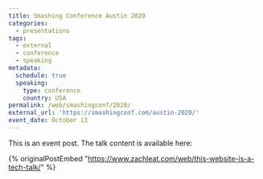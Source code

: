 ```yaml
---
title: Smashing Conference Austin 2020
categories:
  - presentations
tags:
  - external
  - conference
  - speaking
metadata:
  schedule: true
  speaking:
    type: conference
    country: USA
permalink: /web/smashingconf/2020/
external_url: 'https://smashingconf.com/austin-2020/'
event_date: October 13
---
```

This is an event post. The talk content is available here:

{% originalPostEmbed "https://www.zachleat.com/web/this-website-is-a-tech-talk/" %}